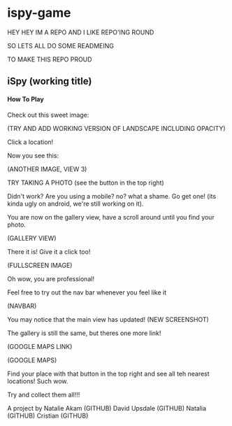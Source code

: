 # ispy-game


HEY HEY IM A REPO AND I LIKE REPO'ING ROUND

SO LETS ALL DO SOME READMEING

TO MAKE THIS REPO PROUD

## iSpy (working title)

#### How To Play

Check out this sweet image:

(TRY AND ADD WORKING VERSION OF LANDSCAPE INCLUDING OPACITY)

Click a location!

Now you see this:

(ANOTHER IMAGE, VIEW 3)

TRY TAKING A PHOTO (see the button in the top right)

Didn't work? Are you using a mobile? no? what a shame. Go get one! (its kinda ugly on android, we're still working on it).

You are now on the gallery view, have a scroll around until you find your photo.

(GALLERY VIEW)

There it is! Give it a click too!

(FULLSCREEN IMAGE) 

Oh wow, you are professional!

Feel free to try out the nav bar whenever you feel like it

(NAVBAR)

You may notice that the main view has updated! (NEW SCREENSHOT)

The gallery is still the same, but theres one more link!

(GOOGLE MAPS LINK)

(GOOGLE MAPS)

Find your place with that button in the top right and see all teh nearest locations! Such wow.

Try and collect them all!!!

A project by
Natalie Akam (GITHUB)
David Upsdale (GITHUB)
Natalia (GITHUB)
Cristian (GITHUB)
